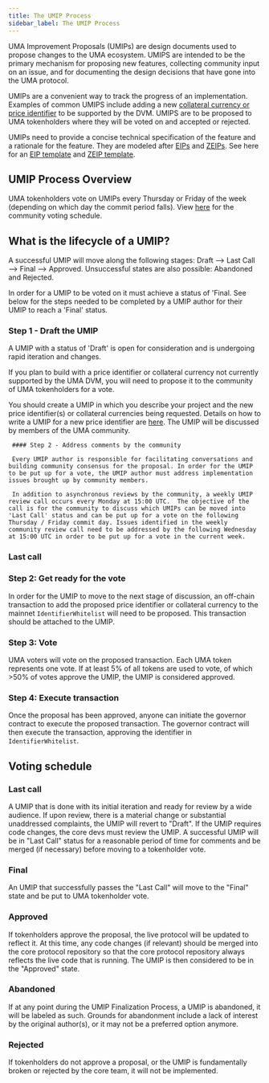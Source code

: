```yaml
---
title: The UMIP Process
sidebar_label: The UMIP Process
---
```


UMA Improvement Proposals (UMIPs) are design documents used to propose changes to the UMA ecosystem. UMIPS are intended to be the primary mechanism for proposing new features, collecting community input on an issue, and for documenting the design decisions that have gone into the UMA protocol. 

UMIPs are a convenient way to track the progress of an implementation. Examples of common UMIPS include adding a new [collateral currency or price identifier](adding-price-id.md) to be supported by the DVM. UMIPS are to be proposed to UMA tokenholders where they will be voted on and accepted or rejected.

UMIPs need to provide a concise technical specification of the feature and a rationale for the feature. They are modeled after [EIPs](https://eips.ethereum.org/) and [ZEIPs](https://blog.0xproject.com/0x-protocol-governance-voting-walkthrough-and-faq-3becfd57a370). See here for an [EIP template](https://blog.0xproject.com/0x-protocol-governance-voting-walkthrough-and-faq-3becfd57a370) and [ZEIP template](https://github.com/0xProject/ZEIPs/blob/master/ISSUE_TEMPLATE.md). 

## UMIP Process Overview

UMA tokenholders vote on UMIPs every Thursday or Friday of the week (depending on which day the commit period falls). View [here](TOBEADDED) for the community voting schedule.  

## What is the lifecycle of a UMIP?

A successful UMIP will move along the following stages: Draft ⟶ Last Call ⟶ Final ⟶ Approved.
Unsuccessful states are also possible: Abandoned and Rejected.

In order for a UMIP to be voted on it must achieve a status of 'Final. See below for the steps needed to be completed by a UMIP author for their UMIP to reach a 'Final' status. 


### Step 1 - Draft the UMIP

A UMIP with a status of 'Draft' is open for consideration and is undergoing rapid iteration and changes. 

If you plan to build with a price identifier or collateral currency not currently supported by the UMA DVM, you will need to propose it to the community of UMA tokenholders for a vote.

You should create a UMIP in which you describe your project and the new price identifier(s) or collateral currencies being requested.
Details on how to write a UMIP for a new price identifier are [here](https://github.com/UMAprotocol/UMIPs/blob/master/price-identifier-guide.md). The UMIP will be discussed by members of the UMA community.


     #### Step 2 - Address comments by the community

     Every UMIP author is responsible for facilitating conversations and building community consensus for the proposal. In order for the UMIP to be put up for a vote, the UMIP author must address implementation issues brought up by community members. 

     In addition to asynchronous reviews by the community, a weekly UMIP review call occurs every Monday at 15:00 UTC.  The objective of the call is for the community to discuss which UMIPs can be moved into 'Last Call' status and can be put up for a vote on the following Thursday / Friday commit day. Issues identified in the weekly community review call need to be addressed by the following Wednesday at 15:00 UTC in order to be put up for a vote in the current week. 

### Last call


### Step 2: Get ready for the vote 

In order for the UMIP to move to the next stage of discussion, an off-chain transaction to add the proposed price identifier or collateral currency to the mainnet `IdentifierWhitelist` will need to be proposed. This transaction should be attached to the UMIP.

### Step 3: Vote

UMA voters will vote on the proposed transaction. Each UMA token represents one vote. If at least 5% of all tokens are used to vote, of which >50% of votes approve the UMIP, the UMIP is considered approved.

### Step 4: Execute transaction

Once the proposal has been approved, anyone can initiate the governor contract to execute the proposed transaction.
The governor contract will then execute the transaction, approving the identifier in `IdentifierWhitelist`.

## Voting schedule





### Last call

A UMIP that is done with its initial iteration and ready for review by a wide audience.
If upon review, there is a material change or substantial unaddressed complaints, the UMIP will revert to "Draft".
If the UMIP requires code changes, the core devs must review the UMIP.
A successful UMIP will be in "Last Call" status for a reasonable period of time for comments and be merged (if necessary) before moving to a tokenholder vote.

### Final

An UMIP that successfully passes the "Last Call" will move to the "Final" state and be put to UMA tokenholder vote.

### Approved

If tokenholders approve the proposal, the live protocol will be updated to reflect it. At this time, any code changes (if relevant) should be merged into the core protocol repository so that the core protocol repository always reflects the live code that is running. The UMIP is then considered to be in the "Approved" state.

### Abandoned

If at any point during the UMIP Finalization Process, a UMIP is abandoned, it will be labeled as such.
Grounds for abandonment include a lack of interest by the original author(s), or it may not be a preferred option anymore.

### Rejected

If tokenholders do not approve a proposal, or the UMIP is fundamentally broken or rejected by the core team, it will not be implemented.

